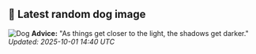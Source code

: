 ## 🐶 Latest random dog image
![Dog](https://images.dog.ceo/breeds/cockapoo/big-eye-ginger.jpg)
**Advice:** "As things get closer to the light, the shadows get darker."
*Updated: 2025-10-01 14:40 UTC*
